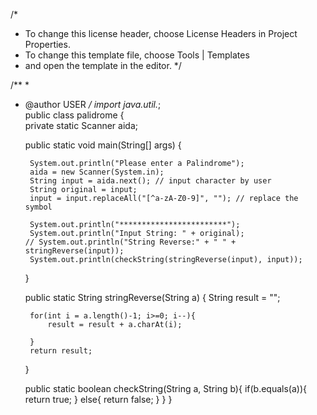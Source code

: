 /*
 * To change this license header, choose License Headers in Project Properties.
 * To change this template file, choose Tools | Templates
 * and open the template in the editor.
 */

/**
 *
 * @author USER
 */
import java.util.*;   
public class palidrome {  
    private static Scanner aida;

    public static void main(String[] args) {

        System.out.println("Please enter a Palindrome");
        aida = new Scanner(System.in);
        String input = aida.next(); // input character by user
        String original = input;
        input = input.replaceAll("[^a-zA-Z0-9]", ""); // replace the symbol

        System.out.println("************************");
        System.out.println("Input String: " + original);
       // System.out.println("String Reverse:" + " " + stringReverse(input));
        System.out.println(checkString(stringReverse(input), input));
    }

    public static String stringReverse(String a) {
        String result = "";

        for(int i = a.length()-1; i>=0; i--){
            result = result + a.charAt(i);
             
        }
        return result;
       
    }

    public static boolean checkString(String a, String b){
        if(b.equals(a)){
            return true;
        }
        else{
        return false;
        }
    }
}